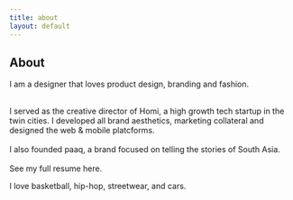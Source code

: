 ```yaml
---
title: about
layout: default
---
```


<body class="about">
    <section>
        <div class="container">
            <h1 class="heading">About</h1>
            <p class="subheading">I am a designer that loves product design, branding and fashion.<br>
                <div><br> I served as the creative director of Homi, a high growth tech startup in the twin cities. I developed all brand aesthetics, marketing collateral and designed the web & mobile platcforms.<br>
                <div><br>I also founded paaq, a brand focused on telling the stories of South Asia. <br>
                <div><br>See my full resume here.</div> 
                <p></p>
            <div class="bumpdown">
                <div>I love basketball, hip-hop, streetwear, and cars.</div>
            </div>
            </div>    
        </section>  
    </body>